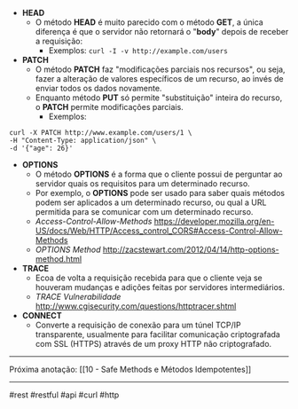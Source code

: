 - **HEAD**
	- O método **HEAD** é muito parecido com o método **GET**, a única diferença é que o servidor não retornará o "**body**" depois de receber a requisição:
		- Exemplos:
			`curl -I -v http://example.com/users`
- **PATCH**
	- O método **PATCH** faz "modificações parciais nos recursos", ou seja, fazer a alteração de valores específicos de um recurso, ao invés de enviar todos os dados novamente.
	- Enquanto método **PUT** só permite "substituição" inteira do recurso, o **PATCH** permite modificações parciais.
		- Exemplos:
```curl
curl -X PATCH http://www.example.com/users/1 \
-H "Content-Type: application/json" \
-d '{"age": 26}'
```
- **OPTIONS**
	- O método **OPTIONS** é a forma que o cliente possui de perguntar ao servidor quais os requisitos para um determinado recurso.
	- Por exemplo, o **OPTIONS** pode ser usado para saber quais métodos podem ser aplicados a um determinado recurso, ou qual a URL permitida para se comunicar com um determinado recurso.
	- *Access-Control-Allow-Methods*
		https://developer.mozilla.org/en-US/docs/Web/HTTP/Access_control_CORS#Access-Control-Allow-Methods
	- *OPTIONS Method*
		http://zacstewart.com/2012/04/14/http-options-method.html
- **TRACE**
	- Ecoa de volta a requisição recebida para que o cliente veja se houveram mudanças e adições feitas por servidores intermediários.
	- *TRACE Vulnerabilidade*
		http://www.cgisecurity.com/questions/httptracer.shtml
- **CONNECT**
	- Converte a requisição de conexão para um túnel TCP/IP transparente, usualmente para facilitar comunicação criptografada com SSL (HTTPS) através de um proxy HTTP não criptografado.
---
Próxima anotação: [[10 - Safe Methods e Métodos Idempotentes]]

---
#rest #restful #api #curl #http